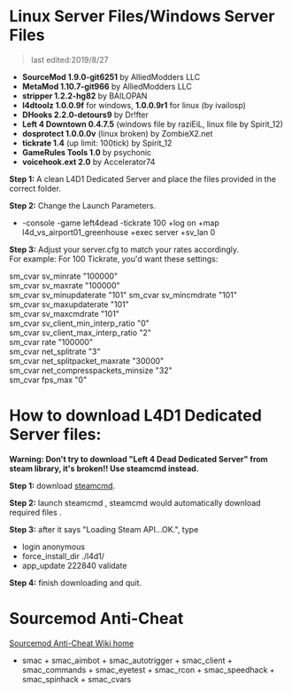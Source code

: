 # Linux Server Files/Windows Server Files
>last edited:2019/8/27
* <b>SourceMod 1.9.0-git6251</b> by AlliedModders LLC
* <b>MetaMod 1.10.7-git966</b> by AlliedModders LLC
* <b>stripper 1.2.2-hg82</b> by BAILOPAN
* <b>l4dtoolz 1.0.0.9f</b> for windows, <b>1.0.0.9r1</b> for linux (by ivailosp)
* <b>DHooks 2.2.0-detours9</b> by Dr!fter
* <b>Left 4 Downtown 0.4.7.5</b> (windows file by raziEiL, linux file by Spirit_12)
* <b>dosprotect 1.0.0.0v</b> (linux broken) by ZombieX2.net
* <b>tickrate 1.4</b> (up limit: 100tick) by Spirit_12
* <b>GameRules Tools 1.0</b> by psychonic
* <b>voicehook.ext 2.0</b> by Accelerator74

**Step 1:** A clean L4D1 Dedicated Server and place the files provided in the correct folder.

**Step 2:** Change the Launch Parameters.
  * -console -game left4dead -tickrate 100 +log on +map l4d_vs_airport01_greenhouse +exec server +sv_lan 0

**Step 3:** Adjust your server.cfg to match your rates accordingly.  
For example: For 100 Tickrate, you'd want these settings:

sm_cvar sv_minrate 			"100000"  
sm_cvar sv_maxrate 			"100000"  
sm_cvar sv_minupdaterate 		"101"
sm_cvar sv_mincmdrate 			"101"  
sm_cvar sv_maxupdaterate 		"101"  
sm_cvar sv_maxcmdrate 			"101"  
sm_cvar sv_client_min_interp_ratio 	"0"  
sm_cvar sv_client_max_interp_ratio 	"2"  
sm_cvar rate				"100000"  
sm_cvar net_splitrate			"3"  
sm_cvar net_splitpacket_maxrate		"30000"  
sm_cvar net_compresspackets_minsize 	"32"  
sm_cvar fps_max                         "0"  

# How to download L4D1 Dedicated Server files:
**Warning: Don't try to download "Left 4 Dead Dedicated Server" from steam library, it's broken!! Use steamcmd instead.**

**Step 1:** download [steamcmd](https://developer.valvesoftware.com/wiki/SteamCMD).

**Step 2:** launch steamcmd , steamcmd would automatically download required files .

**Step 3:** after it says "Loading Steam API...OK.", type
* login anonymous
* force_install_dir ./l4d1/
* app_update 222840 validate

**Step 4:** finish downloading and quit.

# Sourcemod Anti-Cheat
[Sourcemod Anti-Cheat Wiki home](https://bitbucket.org/anticheat/smac/wiki/Home)
* smac + smac_aimbot + smac_autotrigger + smac_client + smac_commands + smac_eyetest + smac_rcon + smac_speedhack + smac_spinhack + smac_cvars
